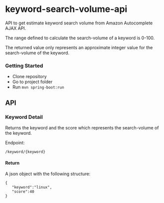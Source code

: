 # keyword-search-volume-api
API to get estimate keyword search volume from Amazon Autocomplete AJAX API.

The range defined to calculate the search-volume of a keyword is 0-100.

The returned value only represents an approximate integer value for the search-volume of the keyword.

### Getting Started

- Clone repository
- Go to project folder
- Run `mvn spring-boot:run`

## API

### Keyword Detail

Returns the keyword and the score which represents the search-volume of the keyword.

Endpoint:
```
/keyword/{keyword}
```

#### Return

A json object with the following structure:

```
{  
   "keyword":"linux",
   "score":40
}
```

